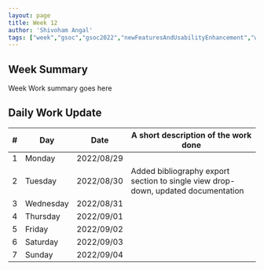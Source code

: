 ```yaml
---
layout: page
title: Week 12
author: 'Shivoham Angal'
tags: ["week","gsoc","gsoc2022","newFeaturesAndUsabilityEnhancement","week#12","eval#2"]
---
```


## Week Summary

Week Work summary goes here 

## Daily Work Update

|\#|Day|Date|A short description of the work done|  
|---	|---	|---	|---	|  
|1   	| Monday 	|   2022/08/29	|  |  
|2   	| Tuesday  	|   2022/08/30	| Added bibliography export section to single view drop-down, updated documentation	|  
|3   	| Wednesday |  2022/08/31 	|  |  
|4   	| Thursday  |   2022/09/01	|  |  
|5   	| Friday  	|   2022/09/02	|  |  
|6   	| Saturday  |  2022/09/03	|  |  
|7   	| Sunday  	|   2022/09/04	|  |  
